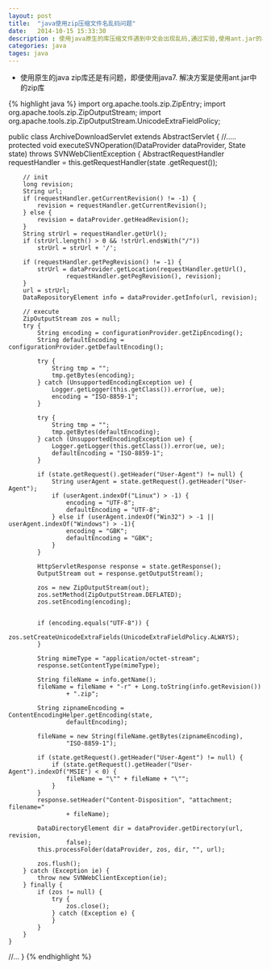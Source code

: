 ```yaml
---
layout: post
title:  "java使用zip压缩文件名乱码问题"
date:   2014-10-15 15:33:30
description : 使用java原生的库压缩文件遇到中文会出现乱码,通过实验,使用ant.jar的api可以解觉这个问题.
categories: java
tages: java
---
```


+ 使用原生的java zip库还是有问题，即便使用java7.
解决方案是使用ant.jar中的zip库

{% highlight java %}
import org.apache.tools.zip.ZipEntry;
import org.apache.tools.zip.ZipOutputStream;
import org.apache.tools.zip.ZipOutputStream.UnicodeExtraFieldPolicy;


public class ArchiveDownloadServlet extends AbstractServlet {
//.....
protected void executeSVNOperation(IDataProvider dataProvider, State state)
			throws SVNWebClientException {
		AbstractRequestHandler requestHandler = this.getRequestHandler(state
				.getRequest());

		// init
		long revision;
		String url;
		if (requestHandler.getCurrentRevision() != -1) {
			revision = requestHandler.getCurrentRevision();
		} else {
			revision = dataProvider.getHeadRevision();
		}
		String strUrl = requestHandler.getUrl();
		if (strUrl.length() > 0 && !strUrl.endsWith("/"))
			strUrl = strUrl + '/';

		if (requestHandler.getPegRevision() != -1) {
			strUrl = dataProvider.getLocation(requestHandler.getUrl(),
					requestHandler.getPegRevision(), revision);
		}
		url = strUrl;
		DataRepositoryElement info = dataProvider.getInfo(url, revision);

		// execute
		ZipOutputStream zos = null;
		try {
			String encoding = configurationProvider.getZipEncoding();
			String defaultEncoding = configurationProvider.getDefaultEncoding();

			try {
				String tmp = "";
				tmp.getBytes(encoding);
			} catch (UnsupportedEncodingException ue) {
				Logger.getLogger(this.getClass()).error(ue, ue);
				encoding = "ISO-8859-1";
			}

			try {
				String tmp = "";
				tmp.getBytes(defaultEncoding);
			} catch (UnsupportedEncodingException ue) {
				Logger.getLogger(this.getClass()).error(ue, ue);
				defaultEncoding = "ISO-8859-1";
			}

			if (state.getRequest().getHeader("User-Agent") != null) {
				String userAgent = state.getRequest().getHeader("User-Agent");
				if (userAgent.indexOf("Linux") > -1) {
					encoding = "UTF-8";
					defaultEncoding = "UTF-8";
				} else if (userAgent.indexOf("Win32") > -1 || userAgent.indexOf("Windows") > -1){
					encoding = "GBK";
					defaultEncoding = "GBK";
				}
			}

			HttpServletResponse response = state.getResponse();
			OutputStream out = response.getOutputStream();

			zos = new ZipOutputStream(out);
			zos.setMethod(ZipOutputStream.DEFLATED);
			zos.setEncoding(encoding);


			if (encoding.equals("UTF-8")) {
				 zos.setCreateUnicodeExtraFields(UnicodeExtraFieldPolicy.ALWAYS);
			}

			String mimeType = "application/octet-stream";
			response.setContentType(mimeType);

			String fileName = info.getName();
			fileName = fileName + "-r" + Long.toString(info.getRevision())
					+ ".zip";

			String zipnameEncoding = ContentEncodingHelper.getEncoding(state,
					defaultEncoding);

			fileName = new String(fileName.getBytes(zipnameEncoding),
					"ISO-8859-1");

			if (state.getRequest().getHeader("User-Agent") != null) {
				if (state.getRequest().getHeader("User-Agent").indexOf("MSIE") < 0) {
					fileName = "\"" + fileName + "\"";
				}
			}
			response.setHeader("Content-Disposition", "attachment; filename="
					+ fileName);

			DataDirectoryElement dir = dataProvider.getDirectory(url, revision,
					false);
			this.processFolder(dataProvider, zos, dir, "", url);

			zos.flush();
		} catch (Exception ie) {
			throw new SVNWebClientException(ie);
		} finally {
			if (zos != null) {
				try {
					zos.close();
				} catch (Exception e) {
				}
			}
		}
	}

//...
}
{% endhighlight %}

























